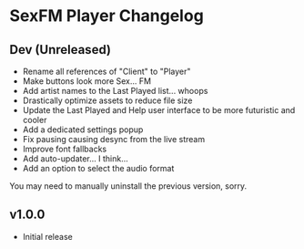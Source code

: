 # SexFM Player Changelog

## Dev (Unreleased)
- Rename all references of "Client" to "Player"
- Make buttons look more Sex... FM
- Add artist names to the Last Played list... whoops
- Drastically optimize assets to reduce file size
- Update the Last Played and Help user interface to be more futuristic and cooler
- Add a dedicated settings popup
- Fix pausing causing desync from the live stream
- Improve font fallbacks
- Add auto-updater... I think...
- Add an option to select the audio format

You may need to manually uninstall the previous version, sorry.

## v1.0.0
- Initial release